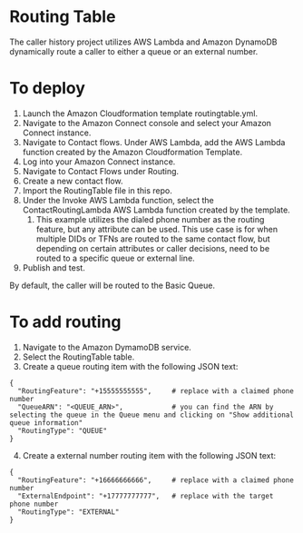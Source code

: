 # Routing Table

The caller history project utilizes AWS Lambda and Amazon DynamoDB dynamically route a caller to either a queue or an external number.  

# To deploy
1. Launch the Amazon Cloudformation template routingtable.yml.
2. Navigate to the Amazon Connect console and select your Amazon Connect instance.
3. Navigate to Contact flows.  Under AWS Lambda, add the AWS Lambda function created by the Amazon Cloudformation Template.
4. Log into your Amazon Connect instance.
5. Navigate to Contact Flows under Routing.
6. Create a new contact flow.
7. Import the RoutingTable file in this repo.
8. Under the Invoke AWS Lambda function, select the ContactRoutingLambda AWS Lambda function created by the template.
   1. This example utilizes the dialed phone number as the routing feature, but any attribute can be used.  This use case is for when multiple DIDs or TFNs are routed to the same contact flow, but depending on certain attributes or caller decisions, need to be routed to a specific queue or external line.
9.  Publish and test.

By default, the caller will be routed to the Basic Queue.

# To add routing
1. Navigate to the Amazon DymamoDB service.
2. Select the RoutingTable table.
3. Create a queue routing item with the following JSON text:
```
{
  "RoutingFeature": "+15555555555",     # replace with a claimed phone number
  "QueueARN": "<QUEUE_ARN>",            # you can find the ARN by selecting the queue in the Queue menu and clicking on "Show additional queue information"
  "RoutingType": "QUEUE"
}
```
4. Create a external number routing item with the following JSON text:
```
{
  "RoutingFeature": "+16666666666",     # replace with a claimed phone number
  "ExternalEndpoint": "+17777777777",   # replace with the target phone number
  "RoutingType": "EXTERNAL"
}
```
